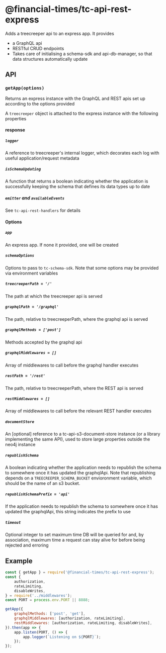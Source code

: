 # @financial-times/tc-api-rest-express

Adds a treecreeper api to an express app. It provides

-   a GraphQL api
-   RESTful CRUD endpoints
-   Takes care of initialising a schema-sdk and api-db-manager, so that data structures automatically update

## API

### `getApp(options)`

Returns an express instance with the GraphQL and REST apis set up according to the options provided

A `treecreeper` object is attached to the express instance with the following properties

#### response

##### `logger`

A reference to treecreeper's internal logger, which decorates each log with useful application/request metadata

##### `isSchemaUpdating`

A function that returns a boolean indicating whether the application is successfully keeping the schema
that defines its data types up to date

##### `emitter` and `availableEvents`

See `tc-api-rest-handlers` for details

#### Options

##### `app`

An express app. If none it provided, one will be created

##### `schemaOptions`

Options to pass to `tc-schema-sdk`. Note that some options may be provided via environment variables

##### `treecreeperPath = '/'`

The path at which the treecreeper api is served

##### `graphqlPath = '/graphql'`

The path, relative to treecreeperPath, where the graphql api is served

##### `graphqlMethods = ['post']`

Methods accepted by the graphql api

##### `graphqlMiddlewares = []`

Array of middlewares to call before the graphql handler executes

##### `restPath = '/rest'`

The path, relative to treecreeperPath, where the REST api is served

##### `restMiddlewares = []`

Array of middlewares to call before the relevant REST handler executes

##### `documentStore`

An [optional] reference to a tc-api-s3-document-store instance (or a library implementing the same API), used to store large properties outside the neo4j instance

##### `republishSchema`

A boolean indicating whether the application needs to republish the schema to somewhere once it has updated the graphqlApi. Note that republishing depends on a `TREECREEPER_SCHEMA_BUCKET` envioronment variable, which should be the name of an s3 bucket.

##### `republishSchemaPrefix = 'api'`

If the application needs to republish the schema to somewhere once it has updated the graphqlApi, this string indicates the
prefix to use

##### `timeout`

Optional integer to set maximum time DB will be queried for and, by association, maximum time a request can stay alive for
before being rejected and erroring

## Example

```js
const { getApp } = require('@financial-times/tc-api-rest-express');
const {
	authorization,
	rateLimiting,
	disableWrites,
} = require('../middlewares');
const PORT = process.env.PORT || 8888;

getApp({
	graphqlMethods: ['post', 'get'],
	graphqlMiddlewares: [authorization, rateLimiting],
	restMiddlewares: [authorization, rateLimiting, disableWrites],
}).then(app => {
	app.listen(PORT, () => {
		app.logger(`Listening on ${PORT}`);
	});
});
```
